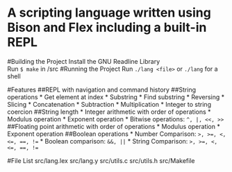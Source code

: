 A scripting language written using Bison and Flex including a built-in REPL
============
#Building the Project
Install the GNU Readline Library  
Run `$ make` in /src 
#Running the Project
Run `./lang <file>` or `./lang` for a shell  

#Features
##REPL with navigation and command history
##String operations
    * Get element at index
    * Substring
    * Find substring
    * Reversing
    * Slicing
    * Concatenation
    * Subtraction
    * Multiplication
    * Integer to string coercion
##String length
    * Integer arithmetic with order of operations
    * Modulus operation
    * Exponent operation
    * Bitwise operations: `^, |, <<, >>`
##Floating point arithmetic with order of operations
    * Modulus operation
    * Exponent operation
##Boolean operations
    * Number Comparison: `>, >=, <, <=, ==, !=`
    * Boolean comparison: `&&, ||`
    * String Comparison: `>, >=, <, <=, ==, !=`

#File List
src/lang.lex
src/lang.y
src/utils.c
src/utils.h
src/Makefile

